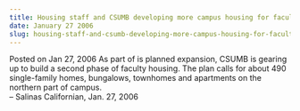 ```yaml
---
title: Housing staff and CSUMB developing more campus housing for faculty
date: January 27 2006
slug: housing-staff-and-csumb-developing-more-campus-housing-for-faculty
---
```


 



<span class="date">Posted on Jan 27, 2006    </span>
As part of is planned expansion, CSUMB is gearing up to build a
second phase of faculty housing. The plan calls for about 490
single-family homes, bungalows, townhomes and apartments on the
northern part of campus.<br>
&#x2013; Salinas Californian, Jan. 27, 2006<br/></br>




 

